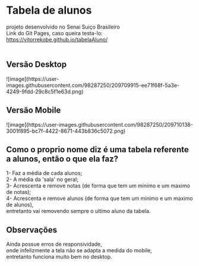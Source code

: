 # Tabela de alunos
projeto desenvolvido no Senai Suiço Brasileiro
<br>
Link do Git Pages, caso queira testa-lo: https://vitorrekobe.github.io/tabelaAluno/
<br><br>
<h2> Versão Desktop </h2>
![image](https://user-images.githubusercontent.com/98287250/209709915-ee71f68f-5a3e-4249-9fdd-29c8c5f1e63d.png)
<br>
<h2>Versão Mobile</h2>
![image](https://user-images.githubusercontent.com/98287250/209710138-3001f895-bc7f-4422-8671-443b836c5072.png)

## Como o proprio nome diz é uma tabela referente a alunos, então o que ela faz? 
1- Faz a média de cada alunos;
<br>
2- A média da 'sala' no geral;
<br>
3- Acrescenta e remove notas (de forma que tem um minimo e um maximo de notas);
<br>
4- Acrescenta e remove alunos (de forma que tem um minimo e um maximo de alunos),
<br>
entretanto vai removendo sempre o ultimo aluno da tabela.

## Observações
Ainda possue erros de responsividade,
<br>
onde infelizmente a tela não se adapta a medida do mobile,
<br> 
entretanto funciona muito bem no desktop.
